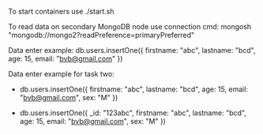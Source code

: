 To start containers use ./start.sh

To read data on secondary MongoDB node use connection cmd: mongosh "mongodb://mongo2?readPreference=primaryPreferred"

Data enter example: db.users.insertOne({ firstname: "abc", lastname: "bcd", age: 15, email: "bvb@gmail.com" })

Data enter example for task two:
- db.users.insertOne({ firstname: "abc", lastname: "bcd", age: 15, email: "bvb@gmail.com", sex: "M" })

- db.users.insertOne({ _id: "123abc", firstname: "abc", lastname: "bcd", age: 15, email: "bvb@gmail.com", sex: "M" })
